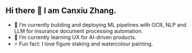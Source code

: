 ## Hi there 👋 I am Canxiu Zhang.
- 🔭 I’m currently building and deploying ML pipelines with OCR, NLP and LLM for insurance document processing automation.
- 🌱 I’m currently learning UX for AI-driven products.
- ⚡ Fun fact: I love figure staking and watercolour painting.

<!--
**canxiu-zhang/canxiu-zhang** is a ✨ _special_ ✨ repository because its `README.md` (this file) appears on your GitHub profile.

Here are some ideas to get you started:

- 🔭 I’m currently building and deploying ML pipelines with OCR, NLP and LLM for insurance document analytics automation.
- 🌱 I’m currently learning UX for AI-driven products.
- ⚡ Fun fact: I love figure staking and water color painting.
- 💻 Check out my [website](https://canxiu-zhang.github.io) (working in progress) for more details.
![Canxiu's GitHub stats](https://github-readme-stats.vercel.app/api?username=canxiu-zhang&show_icons=true&theme=transparent)

-->
